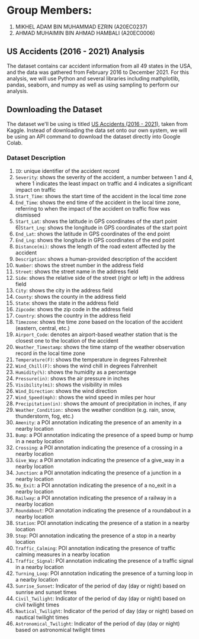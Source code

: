 # **Group Members:**
1. MIKHEL ADAM BIN MUHAMMAD EZRIN (A20EC0237)
2. AHMAD MUHAIMIN BIN AHMAD HAMBALI (A20EC0006)

## **US Accidents (2016 - 2021) Analysis**

The dataset contains car accident information from all 49 states in the USA, and the data was gathered from February 2016 to December 2021. For this analysis, we will use Python and several libraries including mathplotlib, pandas, seaborn, and numpy as well as using sampling to perform our analysis.

## **Downloading the Dataset** 

The dataset we'll be using is titled [US Accidents (2016 - 2021)](https://www.kaggle.com/datasets/sobhanmoosavi/us-accidents), taken from Kaggle. Instead of downloading the data set onto our own system, we will be using an API command to download the dataset directly into Google Colab.

### Dataset Description 

1) `ID`: unique identifier of the accident record 
2) `Severity`: shows the severity of the accident, a number between 1 and 4, where 1 indicates the least impact on traffic and 4 indicates a significant impact on traffic
3) `Start_Time`: shows the start time of the accident in the local time zone
4) `End_Time`: shows the end time of the accident in the local time zone, referring to when the impact of the accident on traffic flow was dismissed
5) `Start_Lat`: shows the latitude in GPS coordinates of the start point
6)`Start_Lng`: shows the longitude in GPS coordinates of the start point
7) `End_Lat`: shows the latitude in GPS coordinates of the end point
8) `End_Lng`: shows the longitude in GPS coordinates of the end point
9) `Distance(mi)`: shows the length of the road extent affected by the accident
10) `Description`: shows a human-provided description of the accident
11) `Number`: shows the street number in the address field
12) `Street`: shows the street name in the address field
13) `Side`: shows the relative side of the street (right or left) in the address field
14) `City`: shows the city in the address field
15) `County`: shows the county in the address field
16) `State`: shows the state in the address field
17) `Zipcode`: shows the zip code in the address field
18) `Country`: shows the country in the address field
19) `Timezone`: shows the time zone based on the location of the accident (eastern, central, etc.)
20) `Airport_Code`: denotes an airport-based weather station that is the closest one to the location of the accident
21) `Weather_Timestamp`: shows the time stamp of the weather observation record in the local time zone
22) `Temperature(F)`: shows the temperature in degrees Fahrenheit
23) `Wind_Chill(F)`: shows the wind chill in degrees Fahrenheit
24) `Humidity(%)`: shows the humidity as a percentage
25) `Pressure(in)`: shows the air pressure in inches
26) `Visibility(mi)`: shows the visibility in miles
27) `Wind_Direction`: shows the wind direction
28) `Wind_Speed(mph)`: shows the wind speed in miles per hour
29) `Precipitation(in)`: shows the amount of precipitation in inches, if any
30) `Weather_Condition:` shows the weather condition (e.g. rain, snow, thunderstorm, fog, etc.)
31) `Amenity`: a POI annotation indicating the presence of an amenity in a nearby location
32) `Bump`: a POI annotation indicating the presence of a speed bump or hump in a nearby location
33) `Crossing`: a POI annotation indicating the presence of a crossing in a nearby location
34) `Give_Way`: a POI annotation indicating the presence of a give_way in a nearby location
35) `Junction`: a POI annotation indicating the presence of a junction in a nearby location
36) `No_Exit`: a POI annotation indicating the presence of a no_exit in a nearby location
37) `Railway`: a POI annotation indicating the presence of a railway in a nearby location
38) `Roundabout`: POI annotation indicating the presence of a roundabout in a nearby location
39) `Station`: POI annotation indicating the presence of a station in a nearby location
40) `Stop`: POI annotation indicating the presence of a stop in a nearby location
41) `Traffic_Calming`: POI annotation indicating the presence of traffic calming measures in a nearby location
42) `Traffic_Signal`: POI annotation indicating the presence of a traffic signal in a nearby location
43) `Turning_Loop`: POI annotation indicating the presence of a turning loop in a nearby location
44) `Sunrise_Sunset`: Indicator of the period of day (day or night) based on sunrise and sunset times
45) `Civil_Twilight`: Indicator of the period of day (day or night) based on civil twilight times
46) `Nautical_Twilight`: Indicator of the period of day (day or night) based on nautical twilight times
47) `Astronomical_Twilight`: Indicator of the period of day (day or night) based on astronomical twilight times
